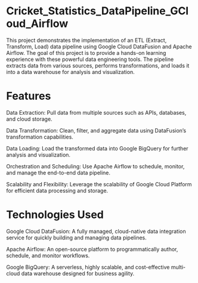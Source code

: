 # Cricket_Statistics_DataPipeline_GCloud_Airflow
This project demonstrates the implementation of an ETL (Extract, Transform, Load) data pipeline using Google Cloud DataFusion and Apache Airflow. The goal of this project is to provide a hands-on learning experience with these powerful data engineering tools. The pipeline extracts data from various sources, performs transformations, and loads it into a data warehouse for analysis and visualization.

# Features
Data Extraction: Pull data from multiple sources such as APIs, databases, and cloud storage.

Data Transformation: Clean, filter, and aggregate data using DataFusion’s transformation capabilities.

Data Loading: Load the transformed data into Google BigQuery for further analysis and visualization.

Orchestration and Scheduling: Use Apache Airflow to schedule, monitor, and manage the end-to-end data pipeline.

Scalability and Flexibility: Leverage the scalability of Google Cloud Platform for efficient data processing and storage.

# Technologies Used
Google Cloud DataFusion: A fully managed, cloud-native data integration service for quickly building and managing data pipelines.

Apache Airflow: An open-source platform to programmatically author, schedule, and monitor workflows.

Google BigQuery: A serverless, highly scalable, and cost-effective multi-cloud data warehouse designed for business agility.

